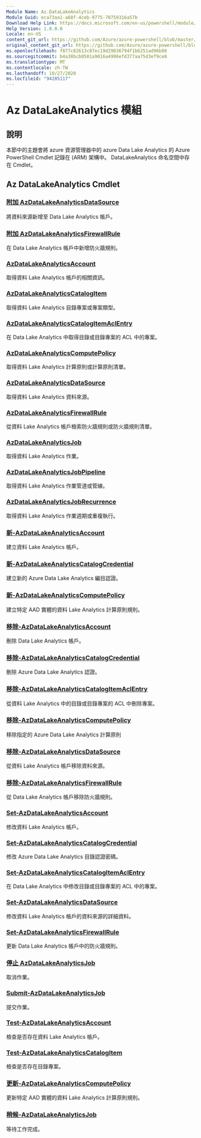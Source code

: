 ```yaml
---
Module Name: Az.DataLakeAnalytics
Module Guid: eca73aa1-a68f-4ceb-9775-70759316a57b
Download Help Link: https://docs.microsoft.com/en-us/powershell/module/az.datalakeanalytics
Help Version: 1.0.0.0
Locale: en-US
content_git_url: https://github.com/Azure/azure-powershell/blob/master/src/DataLakeAnalytics/DataLakeAnalytics/help/Az.DataLakeAnalytics.md
original_content_git_url: https://github.com/Azure/azure-powershell/blob/master/src/DataLakeAnalytics/DataLakeAnalytics/help/Az.DataLakeAnalytics.md
ms.openlocfilehash: f877c82613c07ec19d29836794f1b6251ad96b08
ms.sourcegitcommit: b4a38bcb0501a9016a4998efd377aa75d3ef9ce8
ms.translationtype: MT
ms.contentlocale: zh-TW
ms.lasthandoff: 10/27/2020
ms.locfileid: "94285117"
---
```

# Az DataLakeAnalytics 模組
## 說明
本節中的主題會將 azure 資源管理器中的 azure Data Lake Analytics 的 Azure PowerShell Cmdlet 記錄在 (ARM) 架構中。 DataLakeAnalytics 命名空間中存在 Cmdlet。

## Az DataLakeAnalytics Cmdlet
### [附加 AzDataLakeAnalyticsDataSource](Add-AzDataLakeAnalyticsDataSource.md)
將資料來源新增至 Data Lake Analytics 帳戶。

### [附加 AzDataLakeAnalyticsFirewallRule](Add-AzDataLakeAnalyticsFirewallRule.md)
在 Data Lake Analytics 帳戶中新增防火牆規則。

### [AzDataLakeAnalyticsAccount](Get-AzDataLakeAnalyticsAccount.md)
取得資料 Lake Analytics 帳戶的相關資訊。

### [AzDataLakeAnalyticsCatalogItem](Get-AzDataLakeAnalyticsCatalogItem.md)
取得資料 Lake Analytics 目錄專案或專案類型。

### [AzDataLakeAnalyticsCatalogItemAclEntry](Get-AzDataLakeAnalyticsCatalogItemAclEntry.md)
在 Data Lake Analytics 中取得目錄或目錄專案的 ACL 中的專案。

### [AzDataLakeAnalyticsComputePolicy](Get-AzDataLakeAnalyticsComputePolicy.md)
取得資料 Lake Analytics 計算原則或計算原則清單。

### [AzDataLakeAnalyticsDataSource](Get-AzDataLakeAnalyticsDataSource.md)
取得資料 Lake Analytics 資料來源。

### [AzDataLakeAnalyticsFirewallRule](Get-AzDataLakeAnalyticsFirewallRule.md)
從資料 Lake Analytics 帳戶檢索防火牆規則或防火牆規則清單。

### [AzDataLakeAnalyticsJob](Get-AzDataLakeAnalyticsJob.md)
取得資料 Lake Analytics 作業。

### [AzDataLakeAnalyticsJobPipeline](Get-AzDataLakeAnalyticsJobPipeline.md)
取得資料 Lake Analytics 作業管道或管線。

### [AzDataLakeAnalyticsJobRecurrence](Get-AzDataLakeAnalyticsJobRecurrence.md)
取得資料 Lake Analytics 作業週期或重複執行。

### [新-AzDataLakeAnalyticsAccount](New-AzDataLakeAnalyticsAccount.md)
建立資料 Lake Analytics 帳戶。

### [新-AzDataLakeAnalyticsCatalogCredential](New-AzDataLakeAnalyticsCatalogCredential.md)
建立新的 Azure Data Lake Analytics 編目認證。

### [新-AzDataLakeAnalyticsComputePolicy](New-AzDataLakeAnalyticsComputePolicy.md)
建立特定 AAD 實體的資料 Lake Analytics 計算原則規則。

### [移除-AzDataLakeAnalyticsAccount](Remove-AzDataLakeAnalyticsAccount.md)
刪除 Data Lake Analytics 帳戶。

### [移除-AzDataLakeAnalyticsCatalogCredential](Remove-AzDataLakeAnalyticsCatalogCredential.md)
刪除 Azure Data Lake Analytics 認證。

### [移除-AzDataLakeAnalyticsCatalogItemAclEntry](Remove-AzDataLakeAnalyticsCatalogItemAclEntry.md)
從資料 Lake Analytics 中的目錄或目錄專案的 ACL 中刪除專案。

### [移除-AzDataLakeAnalyticsComputePolicy](Remove-AzDataLakeAnalyticsComputePolicy.md)
移除指定的 Azure Data Lake Analytics 計算原則

### [移除-AzDataLakeAnalyticsDataSource](Remove-AzDataLakeAnalyticsDataSource.md)
從資料 Lake Analytics 帳戶移除資料來源。

### [移除-AzDataLakeAnalyticsFirewallRule](Remove-AzDataLakeAnalyticsFirewallRule.md)
從 Data Lake Analytics 帳戶移除防火牆規則。

### [Set-AzDataLakeAnalyticsAccount](Set-AzDataLakeAnalyticsAccount.md)
修改資料 Lake Analytics 帳戶。

### [Set-AzDataLakeAnalyticsCatalogCredential](Set-AzDataLakeAnalyticsCatalogCredential.md)
修改 Azure Data Lake Analytics 目錄認證密碼。

### [Set-AzDataLakeAnalyticsCatalogItemAclEntry](Set-AzDataLakeAnalyticsCatalogItemAclEntry.md)
在 Data Lake Analytics 中修改目錄或目錄專案的 ACL 中的專案。

### [Set-AzDataLakeAnalyticsDataSource](Set-AzDataLakeAnalyticsDataSource.md)
修改資料 Lake Analytics 帳戶的資料來源的詳細資料。

### [Set-AzDataLakeAnalyticsFirewallRule](Set-AzDataLakeAnalyticsFirewallRule.md)
更新 Data Lake Analytics 帳戶中的防火牆規則。

### [停止 AzDataLakeAnalyticsJob](Stop-AzDataLakeAnalyticsJob.md)
取消作業。

### [Submit-AzDataLakeAnalyticsJob](Submit-AzDataLakeAnalyticsJob.md)
提交作業。

### [Test-AzDataLakeAnalyticsAccount](Test-AzDataLakeAnalyticsAccount.md)
檢查是否存在資料 Lake Analytics 帳戶。

### [Test-AzDataLakeAnalyticsCatalogItem](Test-AzDataLakeAnalyticsCatalogItem.md)
檢查是否存在目錄專案。

### [更新-AzDataLakeAnalyticsComputePolicy](Update-AzDataLakeAnalyticsComputePolicy.md)
更新特定 AAD 實體的資料 Lake Analytics 計算原則規則。

### [稍候-AzDataLakeAnalyticsJob](Wait-AzDataLakeAnalyticsJob.md)
等待工作完成。

